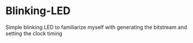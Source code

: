# Blinking-LED
Simple blinking LED to familiarize myself with generating the bitstream and setting the clock timing
